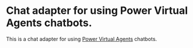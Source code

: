 # Chat adapter for using Power Virtual Agents chatbots.

This is a chat adapter for using [Power Virtual Agents](https://powervirtualagents.microsoft.com/) chatbots.

